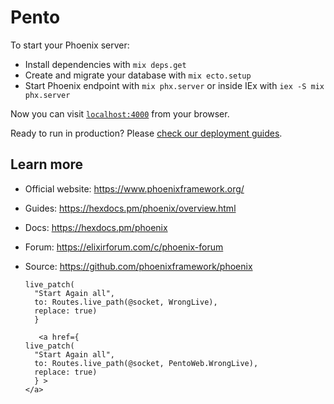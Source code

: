 # Pento

To start your Phoenix server:

  * Install dependencies with `mix deps.get`
  * Create and migrate your database with `mix ecto.setup`
  * Start Phoenix endpoint with `mix phx.server` or inside IEx with `iex -S mix phx.server`

Now you can visit [`localhost:4000`](http://localhost:4000) from your browser.

Ready to run in production? Please [check our deployment guides](https://hexdocs.pm/phoenix/deployment.html).

## Learn more

  * Official website: https://www.phoenixframework.org/
  * Guides: https://hexdocs.pm/phoenix/overview.html
  * Docs: https://hexdocs.pm/phoenix
  * Forum: https://elixirforum.com/c/phoenix-forum
  * Source: https://github.com/phoenixframework/phoenix


        live_patch(
          "Start Again all", 
          to: Routes.live_path(@socket, WrongLive), 
          replace: true)
          }

           <a href={
        live_patch(
          "Start Again all", 
          to: Routes.live_path(@socket, PentoWeb.WrongLive), 
          replace: true)
          } >
        </a>
